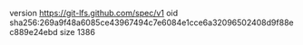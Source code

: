 version https://git-lfs.github.com/spec/v1
oid sha256:269a9f48a6085ce43967494c7e6084e1cce6a32096502408d9f88ec889e24ebd
size 1386

